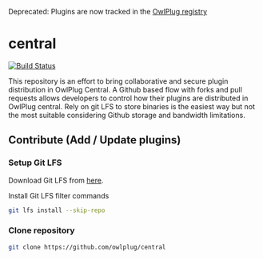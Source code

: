 Deprecated: Plugins are now tracked in the [OwlPlug registry](https://github.com/OwlPlug/owlplug-registry)

# central

[![Build Status](https://travis-ci.org/owlplug/central.svg?branch=master)](https://travis-ci.org/owlplug/central)

This repository is an effort to bring collaborative and secure plugin distribution in OwlPlug Central. A Github based flow with forks and pull requests allows developers to control how their plugins are distributed in OwlPlug central. Rely on git LFS to store binaries is the easiest way but not the most suitable considering Github storage and bandwidth limitations.

## Contribute (Add / Update plugins)

### Setup Git LFS 

Download Git LFS from [here](https://git-lfs.github.com/).

Install Git LFS filter commands
```bash
git lfs install --skip-repo
```
### Clone repository

```bash
git clone https://github.com/owlplug/central
```
